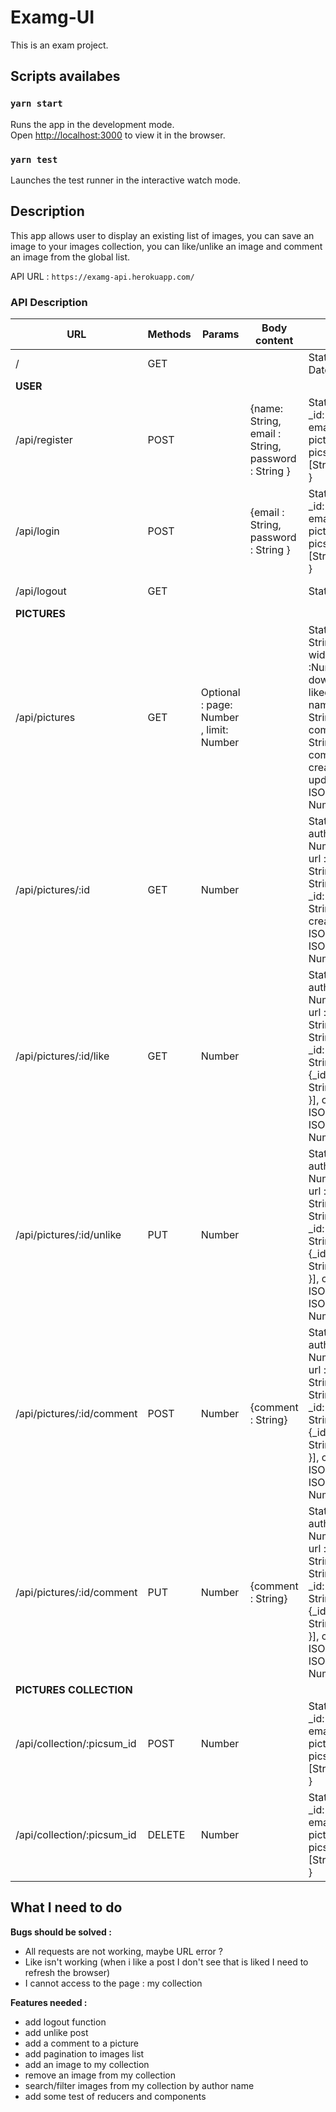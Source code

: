 # Examg-UI

This is an exam project.

## Scripts availabes

### `yarn start`

Runs the app in the development mode.\
Open [http://localhost:3000](http://localhost:3000) to view it in the browser.

### `yarn test`

Launches the test runner in the interactive watch mode.

## Description

This app allows user to display an existing list of images, you can save an image to your images collection, you can like/unlike an image and comment an image from the global list.

API URL : `https://examg-api.herokuapp.com/`

### API Description

| URL  |Methods | Params | Body content  | Response  | Comments |
|---|---|---|---|---|---|
| /  |  GET  |   |   | Status : 200 - Current Date time from server   |
|__USER__|
| /api/register  |  POST |  | {name: String, email : String, password : String }  | Status : 201 - { user : { _id: String, name: String, email: String, pictures_collection : [{ picsum_id: String, tags : [String] }] }, token : String }  |
|  /api/login  |  POST |   |  {email : String, password : String } | Status : 200 - { user : { _id: String, name: String, email: String, pictures_collection : [{ picsum_id: String, tags : [String] }] }, token : String }  |
|  /api/logout  |  GET |   |  | Status : 200  | Use to clear cookie
|__PICTURES__|
| /api/pictures  |  GET | Optional : page: Number , limit: Number |  | Status : 200 - [{id : String, author:String, width : Number, height :Number, url : String, download_url: String, likedBy:[{_id: String, name: String}], _id: String, picsum_id: String, comments: [{by : {_id: String, name: String}, comment : String }], createdAt: ISODateString, updatedAt: ISODateString, __v: Number}]  |
| /api/pictures/:id  |  GET | Number |  | Status : 200 - {id : String, author:String, width : Number, height :Number, url : String, download_url: String, likedBy:[{_id: String, name: String}], _id: String, picsum_id: String, comments: [], createdAt: ISODateString,updatedAt: ISODateString, __v: Number}  |
| /api/pictures/:id/like  |  GET | Number |  | Status : 200 - {id : String, author:String, width : Number, height :Number, url : String, download_url: String, likedBy:[{_id: String, name: String}], _id: String, picsum_id: String, comments: [{by : {_id: String, name: String}, comment : String }], createdAt: ISODateString,updatedAt: ISODateString, __v: Number}  | Should be authenticated |
| /api/pictures/:id/unlike  |  PUT | Number | | Status : 200 - {id : String, author:String, width : Number, height :Number, url : String, download_url: String, likedBy:[{_id: String, name: String}], _id: String, picsum_id: String, comments: [{by : {_id: String, name: String}, comment : String }], createdAt: ISODateString,updatedAt: ISODateString, __v: Number}  | Should be authenticated |
| /api/pictures/:id/comment  |  POST | Number | {comment : String} | Status : 200 - {id : String, author:String, width : Number, height :Number, url : String, download_url: String, likedBy:[{_id: String, name: String}], _id: String, picsum_id: String, comments: [{by : {_id: String, name: String}, comment : String }], createdAt: ISODateString,updatedAt: ISODateString, __v: Number}  | Should be authenticated |
| /api/pictures/:id/comment  |  PUT | Number | {comment : String} | Status : 200 - {id : String, author:String, width : Number, height :Number, url : String, download_url: String, likedBy:[{_id: String, name: String}], _id: String, picsum_id: String, comments: [{by : {_id: String, name: String}, comment : String }], createdAt: ISODateString,updatedAt: ISODateString, __v: Number}  | Should be authenticated |
|__PICTURES COLLECTION__|
|  /api/collection/:picsum_id  |  POST | Number |  | Status : 200 - { user : { _id: String, name: String, email: String, pictures_collection : [{ picsum_id: String, tags : [String] }] }, token : String }  |
|  /api/collection/:picsum_id  |  DELETE | Number |  | Status : 200 - { user : { _id: String, name: String, email: String, pictures_collection : [{ picsum_id: String, tags : [String] }] }, token : String }  |



## What I need to do

__Bugs should be solved :__

* All requests are not working, maybe URL error ?
* Like isn't working (when i like a post I don't see that is liked I need to refresh the browser)
* I cannot access to the page : my collection

__Features needed :__

* add logout function
* add unlike post
* add a comment to a picture
* add pagination to images list
* add an image to my collection
* remove an image from my collection
* search/filter images from my collection by author name
* add some test of reducers and components